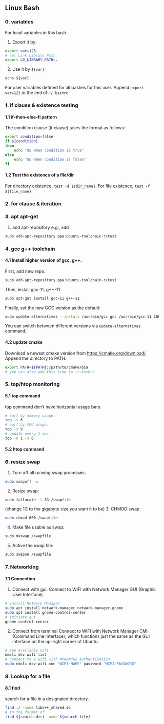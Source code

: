 ## Linux Bash

### 0. variables
For local variables in this bash.
1. Export it by:
```bash
export var=123
# set Link Libraty Path
export LD_LIBRARY_PATH=.
```

2. Use it by `${var}`:
```bash
echo ${var}
```

For user variables defined for all bashes for this user.
Append `export var=123` to the end of `~/.bashrc`


### 1. if clause & existence testing

#### 1.1 if-then-else-fi pattern
The condition clause (if clause) takes the format as follows:
~~~bash
export condition=false
if ${condition}
then
    echo "do when condition is true"
else
    echo "do when condition is false"
fi 
~~~

#### 1.2 Test the existence of a file/dir
For directory existence, `test -d ${dir_name}`.
For file existence, `test -f ${file_name}`.

### 2. for clause & iteration




### 3. apt apt-get
1. add apt-repository
e.g., add
~~~bash
sudo add-apt-repository ppa:ubuntu-toolchain-r/test
~~~

### 4. gcc g++ toolchain
#### 4.1 Install higher version of gcc, g++.
First, add new repo.
~~~bash
sudo add-apt-repository ppa:ubuntu-toolchain-r/test
~~~
Then, install gcc-11, g++-11
~~~bash
sudo apt-get install gcc-11 g++-11
~~~
Finally, set the new GCC version as the default:
~~~bash
sudo update-alternatives --install /usr/bin/gcc gcc /usr/bin/gcc-11 100 --slave /usr/bin/g++ g++ /usr/bin/g++-11
~~~
You can switch between different versions via `update-alternatives` command.

#### 4.2 update cmake
Download a newest cmake version from https://cmake.org/download/.
Append the directory to PATH.
~~~bash
export PATH=${PATH}:/path/to/cmake/bin
# you can also add this line to ~/.bashrc
~~~

### 5. top/htop monitoring
#### 5.1 top command
top command don't have horizontal usage bars.
~~~bash
# sort by memory usage.
top -s 6
# sort by CPU usage.
top -s 9
# update every 1 sec
top -d 1 -s 6
~~~

#### 5.2 htop command

### 6. resize swap
1. Turn off all running swap processes: 
```bash
sudo swapoff -a
```
2. Resize swap: 
```bash 
sudo fallocate -l 8G /swapfile
``` 
(change 1G to the gigabyte size you want it to be)
3. CHMOD swap: 
```bash
sudo chmod 600 /swapfile
```
4. Make file usable as swap: 
```bash
sudo mkswap /swapfile
```
5. Active the swap file: 
```bash
sudo swapon /swapfile
```

### 7. Networking

#### 7.1 Connection
1. Connect with gui.
Connect to WIFI with Network Manager GUI (Graphic User Interface).
~~~bash
# install Network Manager
sudo apt install network-manager network-manager-gnome
sudo apt install gnome-control-center
# initiate gui
gnome-control-center
~~~

2. Connect from terminal
Connect to WIFI with Network Manager CMI (Command Line Interface), which functions just the same as the GUI interface on the up-right corner of Ubuntu.
```bash
# see available wifi
nmcli dev wifi list
# connect to a wifi with WPA/WPA2 authentication
sudo nmcli dev wifi con "WIFI-NAME" password "WIFI-PASSWORD"
```


### 8. Lookup for a file

#### 8.1 find
search for a file in a designated directory.

```bash
find ./ -name libc++_shared.so
# in the format of
find ${search-dir} -name ${search-file}
```